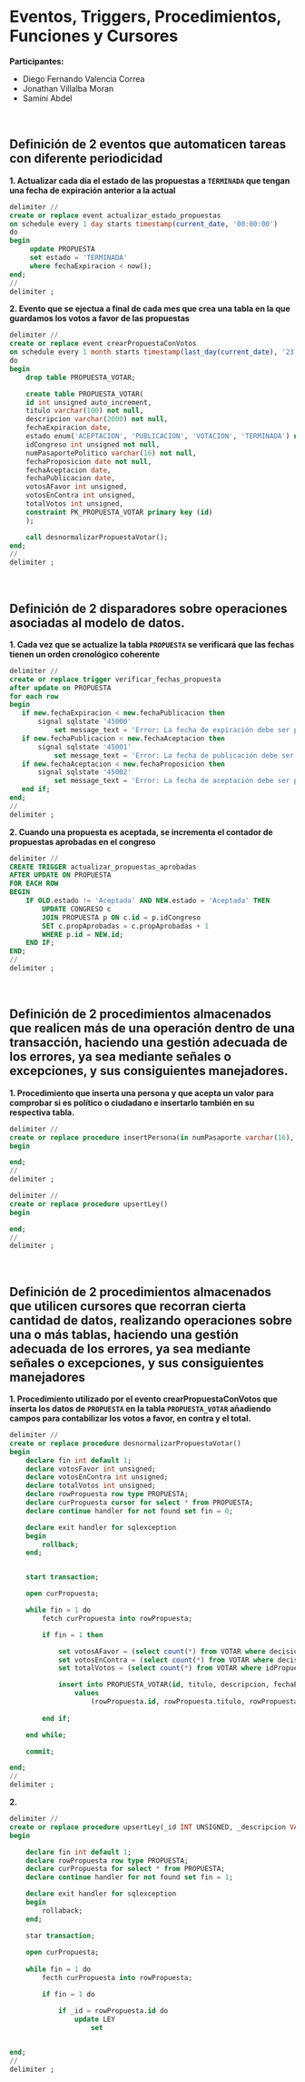 # Eventos, Triggers, Procedimientos, Funciones y Cursores

**Participantes:**

- Diego Fernando Valencia Correa
- Jonathan Villalba Moran
- Samini Abdel

<br>

## Definición de 2 eventos que automaticen tareas con diferente periodicidad

**1. Actualizar cada día el estado de las propuestas a `TERMINADA` que tengan una fecha de expiración anterior a la actual**

``` sql
delimiter //
create or replace event actualizar_estado_propuestas
on schedule every 1 day starts timestamp(current_date, '00:00:00')
do
begin
     update PROPUESTA
     set estado = 'TERMINADA'
     where fechaExpiracion < now();
end;
//
delimiter ;
```

**2. Evento que se ejectua a final de cada mes que crea una tabla en la que guardamos los votos a favor de las propuestas**

``` sql
delimiter //
create or replace event crearPropuestaConVotos
on schedule every 1 month starts timestamp(last_day(current_date), '23:59:59')
do
begin
    drop table PROPUESTA_VOTAR;

    create table PROPUESTA_VOTAR(
    id int unsigned auto_increment,
    titulo varchar(100) not null,
    descripcion varchar(2000) not null,
    fechaExpiracion date,
    estado enum('ACEPTACION', 'PUBLICACION', 'VOTACION', 'TERMINADA') not null,
    idCongreso int unsigned not null,
    numPasaportePolitico varchar(16) not null,
    fechaProposicion date not null,
    fechaAceptacion date,
    fechaPublicacion date,
    votosAFavor int unsigned,
    votosEnContra int unsigned,
    totalVotos int unsigned,
    constraint PK_PROPUESTA_VOTAR primary key (id)
    );

    call desnormalizarPropuestaVotar();
end;
//
delimiter ;
```

<br>

## Definición de 2 disparadores sobre operaciones asociadas al modelo de datos.

 **1. Cada vez que se actualize la tabla `PROPUESTA` se verificará que las fechas tienen un orden cronológico coherente**

 ``` sql
delimiter //
create or replace trigger verificar_fechas_propuesta
after update on PROPUESTA
for each row
begin
    if new.fechaExpiracion < new.fechaPublicacion then
        signal sqlstate '45000'
            set message_text = 'Error: La fecha de expiración debe ser posterior a la de publicación';
    if new.fechaPublicacion < new.fechaAceptacion then
        signal sqlstate '45001'
            set message_text = 'Error: La fecha de publicación debe ser posterior a la de aceptación';
    if new.fechaAceptacion < new.fechaProposicion then
        signal sqlstate '45002'
            set message_text = 'Error: La fecha de aceptación debe ser posterior a la proposición.';
    end if;
end;
//
delimiter ;
```

**2. Cuando una propuesta es aceptada, se incrementa el contador de propuestas aprobadas en el congreso**

``` sql
delimiter //
CREATE TRIGGER actualizar_propuestas_aprobadas
AFTER UPDATE ON PROPUESTA
FOR EACH ROW
BEGIN
    IF OLD.estado != 'Aceptada' AND NEW.estado = 'Aceptada' THEN
        UPDATE CONGRESO c
        JOIN PROPUESTA p ON c.id = p.idCongreso
        SET c.propAprobadas = c.propAprobadas + 1
        WHERE p.id = NEW.id;
    END IF;
END;
//
delimiter ;
```

<br>

## Definición de 2 procedimientos almacenados que realicen más de una operación dentro de una transacción, haciendo una gestión adecuada de los errores, ya sea mediante señales o excepciones, y sus consiguientes manejadores.

**1. Procedimiento que inserta una persona y que acepta un valor para comprobar si es político o ciudadano e insertarlo también en su respectiva tabla.**

``` sql
delimiter //
create or replace procedure insertPersona(in numPasaporte varchar(16), in _nombre varchar(32), in _primerApellido varchar(32), in _segundoApellido varchar(32), in _fnac date, in _sexo char(1), in _paisNacimiento int unsigned, in _ciudadanoPolitico int)
begin

end;
//
delimiter ;

```

``` sql
delimiter //
create or replace procedure upsertLey()
begin

end;
//
delimiter ;

```

<br>

## Definición de 2 procedimientos almacenados que utilicen cursores que recorran cierta cantidad de datos, realizando operaciones sobre una o más tablas, haciendo una gestión adecuada de los errores, ya sea mediante señales o excepciones, y sus consiguientes manejadores


**1. Procedimiento utilizado por el evento crearPropuestaConVotos que inserta los datos de `PROPUESTA` en la tabla `PROPUESTA_VOTAR` añadiendo campos para contabilizar los votos a favor, en contra y el total.** 
``` sql
delimiter //
create or replace procedure desnormalizarPropuestaVotar()
begin
    declare fin int default 1;
    declare votosFavor int unsigned;
    declare votosEnContra int unsigned;
    declare totalVotos int unsigned;
    declare rowPropuesta row type PROPUESTA;
    declare curPropuesta cursor for select * from PROPUESTA;
    declare continue handler for not found set fin = 0;

    declare exit handler for sqlexception
    begin
        rollback;
    end;


    start transaction;

    open curPropuesta;

    while fin = 1 do
        fetch curPropuesta into rowPropuesta;

        if fin = 1 then

            set votosAFavor = (select count(*) from VOTAR where decision = 1 and idPropuesta = rowPropuesta.id);
            set votosEnContra = (select count(*) from VOTAR where decision = 0 and idPropuesta = rowPropuesta.id);
            set totalVotos = (select count(*) from VOTAR where idPropuesta = rowPropuesta.id);

            insert into PROPUESTA_VOTAR(id, titulo, descripcion, fechaExpiracion, estado, idCongreso, numPasaportePolitico, fechaProposicion, fechaAceptacion, fechaPublicacion, votosAFavor, votosEnContra, totalVotos)
                values 
                    (rowPropuesta.id, rowPropuesta.titulo, rowPropuesta.descripcion, rowPropuesta.fechaExpiracion, rowPropuesta.estado, rowPropuesta.idCongreso, rowPropuesta.numPasaportePolitico, rowPropuesta.fechaProposicion, rowPropuesta.fechaAceptacion, rowPropuesta.fechaPublicacion, votosAFavor, votosEnContra, totalVotos);
            
        end if;

    end while;

    commit;

end;
//
delimiter ;

```


**2.**
``` sql
delimiter //
create or replace procedure upsertLey(_id INT UNSIGNED, _descripcion VARCHAR(2000), _fechaAplicacion DATE, _fechaModificacion DATE, _fechaImplementacion DATE, _idCodigoCivil INT UNSIGNED)
begin

    declare fin int default 1;
    declare rowPropuesta row type PROPUESTA;
    declare curPropuesta for select * from PROPUESTA;
    declare continue handler for not found set fin = 1;

    declare exit handler for sqlexception
    begin
        rollaback;
    end;

    star transaction;
    
    open curPropuesta;
    
    while fin = 1 do
        fecth curPropuesta into rowPropuesta;

        if fin = 1 do

            if _id = rowPropuesta.id do
                update LEY
                    set
            

end;
//
delimiter ;

```